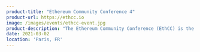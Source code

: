 ```yaml
---
product-title: "Ethereum Community Conference 4"
product-url: https://ethcc.io
image: /images/events/ethcc-event.jpg
product-description: "The Ethereum Community Conference (EthCC) is the largest annual European Ethereum event focused on technology and community. Three intense days of conferences, networking and learning."  
date: 2021-03-02
location: 'Paris, FR'
---
```

